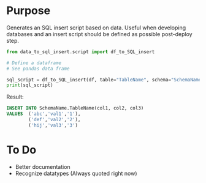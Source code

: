 # Purpose
Generates an SQL insert script based on data.
Useful when developing databases and an insert script should be defined as possible post-deploy step.


```python
from data_to_sql_insert.script import df_to_SQL_insert

# Define a dataframe
# See pandas data frame

sql_script = df_to_SQL_insert(df, table="TableName", schema="SchemaName")
print(sql_script)
```
Result:

```sql
INSERT INTO SchemaName.TableName(col1, col2, col3)
VALUES  ('abc','val1','1'),
        ('def','val2','2'),
        ('hij','val3','3')
```

# To Do

-   Better documentation
-   Recognize datatypes (Always quoted right now)
